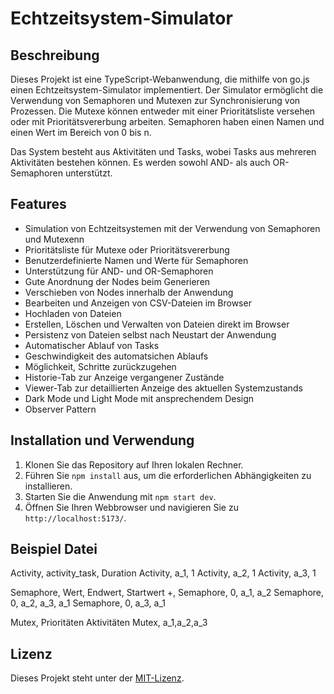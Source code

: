 # Echtzeitsystem-Simulator

## Beschreibung

Dieses Projekt ist eine TypeScript-Webanwendung, die mithilfe von go.js einen Echtzeitsystem-Simulator implementiert. Der Simulator ermöglicht die Verwendung von Semaphoren und Mutexen zur Synchronisierung von Prozessen. Die Mutexe können entweder mit einer Prioritätsliste versehen oder mit Prioritätsvererbung arbeiten. Semaphoren haben einen Namen und einen Wert im Bereich von 0 bis n. 

Das System besteht aus Aktivitäten und Tasks, wobei Tasks aus mehreren Aktivitäten bestehen können. Es werden sowohl AND- als auch OR-Semaphoren unterstützt.

## Features

- Simulation von Echtzeitsystemen mit der Verwendung von Semaphoren und Mutexenn
- Prioritätsliste für Mutexe oder Prioritätsvererbung
- Benutzerdefinierte Namen und Werte für Semaphoren
- Unterstützung für AND- und OR-Semaphoren
- Gute Anordnung der Nodes beim Generieren
- Verschieben von Nodes innerhalb der Anwendung
- Bearbeiten und Anzeigen von CSV-Dateien im Browser
- Hochladen von Dateien
- Erstellen, Löschen und Verwalten von Dateien direkt im Browser
- Persistenz von Dateien selbst nach Neustart der Anwendung
- Automatischer Ablauf von Tasks
- Geschwindigkeit des automatsichen Ablaufs 
- Möglichkeit, Schritte zurückzugehen
- Historie-Tab zur Anzeige vergangener Zustände
- Viewer-Tab zur detaillierten Anzeige des aktuellen Systemzustands
- Dark Mode und Light Mode mit ansprechendem Design
- Observer Pattern

## Installation und Verwendung

1. Klonen Sie das Repository auf Ihren lokalen Rechner.
2. Führen Sie `npm install` aus, um die erforderlichen Abhängigkeiten zu installieren.
3. Starten Sie die Anwendung mit `npm start dev`.
4. Öffnen Sie Ihren Webbrowser und navigieren Sie zu `http://localhost:5173/`.

## Beispiel Datei 

Activity, activity_task, Duration
Activity, a_1, 1
Activity, a_2, 1
Activity, a_3, 1


Semaphore, Wert, Endwert, Startwert +,
Semaphore, 0, a_1, a_2
Semaphore, 0, a_2, a_3, a_1
Semaphore, 0, a_3, a_1


Mutex, Prioritäten Aktivitäten
Mutex, a_1,a_2,a_3

## Lizenz

Dieses Projekt steht unter der [MIT-Lizenz](https://opensource.org/licenses/MIT).


